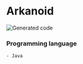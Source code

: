 # Arkanoid

![Generated code](https://pp.userapi.com/c639331/v639331041/10234/Iz0qt_VNj2E.jpg)

### Programming language
    - Java

